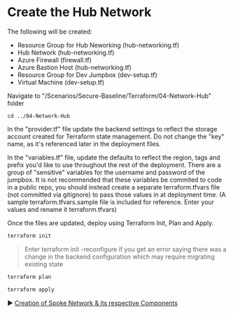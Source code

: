 # Create the Hub Network

The following will be created:
* Resource Group for Hub Neworking (hub-networking.tf)
* Hub Network (hub-networking.tf)
* Azure Firewall (firewall.tf)
* Azure Bastion Host (hub-networking.tf)
* Resource Group for Dev Jumpbox (dev-setup.tf)
* Virtual Machine (dev-setup.tf)

Navigate to "/Scenarios/Secure-Baseline/Terraform/04-Network-Hub" folder
```
cd ../04-Network-Hub
```

In the "provider.tf" file update the backend settings to reflect the storage account created for Terraform state management.  Do not change the "key" name, as it's referenced later in the deployment files. 

In the "variables.tf" file, update the defaults to reflect the region, tags and prefix you'd like to use throughout the rest of the deployment.  There are a group of "sensitive" variables for the username and password of the jumpbox.  It is not recommended that these variables be commited to code in a public repo, you should instead create a separate terraform.tfvars file (not committed via gitignore) to pass those values in at deployment time. (A sample terraform.tfvars.sample file is included for reference. Enter your values and rename it terraform.tfvars)

Once the files are updated, deploy using Terraform Init, Plan and Apply. 

```bash
terraform init
```

> Enter terraform init -reconfigure if you get an error saying there was a change in the backend configuration which may require migrating existing state

```bash
terraform plan
```

```bash
terraform apply
```

:arrow_forward: [Creation of Spoke Network & its respective Components](./05-network-lz.md)